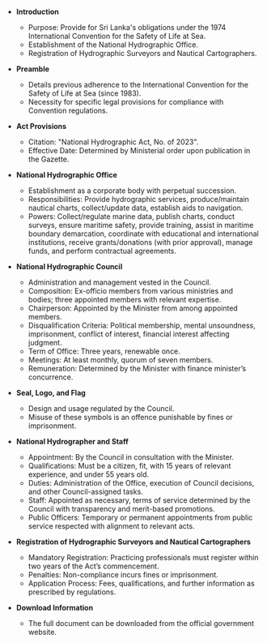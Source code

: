 - **Introduction** 
  - Purpose: Provide for Sri Lanka's obligations under the 1974 International Convention for the Safety of Life at Sea.
  - Establishment of the National Hydrographic Office.
  - Registration of Hydrographic Surveyors and Nautical Cartographers.

- **Preamble**
  - Details previous adherence to the International Convention for the Safety of Life at Sea (since 1983).
  - Necessity for specific legal provisions for compliance with Convention regulations.

- **Act Provisions**
  - Citation: "National Hydrographic Act, No. of 2023".
  - Effective Date: Determined by Ministerial order upon publication in the Gazette.

- **National Hydrographic Office**
  - Establishment as a corporate body with perpetual succession.
  - Responsibilities: Provide hydrographic services, produce/maintain nautical charts, collect/update data, establish aids to navigation.
  - Powers: Collect/regulate marine data, publish charts, conduct surveys, ensure maritime safety, provide training, assist in maritime boundary demarcation, coordinate with educational and international institutions, receive grants/donations (with prior approval), manage funds, and perform contractual agreements.

- **National Hydrographic Council**
  - Administration and management vested in the Council.
  - Composition: Ex-officio members from various ministries and bodies; three appointed members with relevant expertise.
  - Chairperson: Appointed by the Minister from among appointed members.
  - Disqualification Criteria: Political membership, mental unsoundness, imprisonment, conflict of interest, financial interest affecting judgment.
  - Term of Office: Three years, renewable once.
  - Meetings: At least monthly, quorum of seven members.
  - Remuneration: Determined by the Minister with finance minister’s concurrence.

- **Seal, Logo, and Flag**
  - Design and usage regulated by the Council.
  - Misuse of these symbols is an offence punishable by fines or imprisonment.

- **National Hydrographer and Staff**
  - Appointment: By the Council in consultation with the Minister.
  - Qualifications: Must be a citizen, fit, with 15 years of relevant experience, and under 55 years old.
  - Duties: Administration of the Office, execution of Council decisions, and other Council-assigned tasks.
  - Staff: Appointed as necessary, terms of service determined by the Council with transparency and merit-based promotions.
  - Public Officers: Temporary or permanent appointments from public service respected with alignment to relevant acts.

- **Registration of Hydrographic Surveyors and Nautical Cartographers**
  - Mandatory Registration: Practicing professionals must register within two years of the Act’s commencement.
  - Penalties: Non-compliance incurs fines or imprisonment.
  - Application Process: Fees, qualifications, and further information as prescribed by regulations.

- **Download Information**
  - The full document can be downloaded from the official government website.